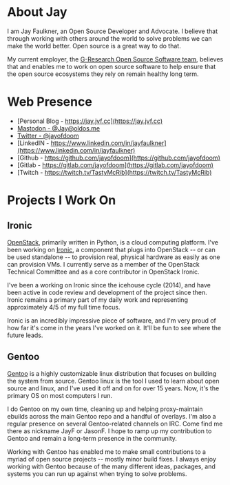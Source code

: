 About Jay
=========

I am Jay Faulkner, an Open Source Developer and Advocate. I believe that
through working with others around the world to solve problems we can make
the world better. Open source is a great way to do that.

My current employer, the
[G-Research Open Source Software team](https://opensource.gresearch.com), believes
that and enables me to work on open source software to help ensure that the
open source ecosystems they rely on remain healthy long term.

Web Presence
============
- [Personal Blog - https://jay.jvf.cc](https://jay.jvf.cc)
- [Mastodon - @Jay@oldos.me](https://oldos.me/@Jay)
- [Twitter - @jayofdoom](https://twitter.com/jayofdoom)
- [LinkedIN - https://www.linkedin.com/in/jayfaulkner](https://www.linkedin.com/in/jayfaulkner)
- [Github - https://github.com/jayofdoom](https://github.com/jayofdoom)
- [Gitlab - https://gitlab.com/jayofdoom](https://gitlab.com/jayofdoom)
- [Twitch - https://twitch.tv/TastyMcRib](https://twitch.tv/TastyMcRib)

Projects I Work On
==================

Ironic
------
[OpenStack](https://www.openstack.org), primarily written in Python, is a cloud
computing platform. I've been working on [Ironic](https://ironicbaremetal.org),
a component that plugs into OpenStack -- or can be used standalone -- to
provision real, physical hardware as easily as one can provision VMs. I
currently serve as a member of the OpenStack Technical Committee and as
a core contributor in OpenStack Ironic.

I've been a working on Ironic since the icehouse cycle (2014), and have been
active in code review and development of the project since then. Ironic remains
a primary part of my daily work and representing approximately 4/5 of my full
time focus.

Ironic is an incredibly impressive piece of software, and I'm very proud of
how far it's come in the years I've worked on it. It'll be fun to see where
the future leads.

Gentoo
------
[Gentoo](https://gentoo.org) is a highly customizable linux distribution that
focuses on building the system from source. Gentoo linux is the tool I used to
learn about open source and linux, and I've used it off and on for over 15
years. Now, it's the primary OS on most computers I run.

I do Gentoo on my own time, cleaning up and helping proxy-maintain ebuilds
across the main Gentoo repo and a handful of overlays. I'm also a regular
presence on several Gentoo-related channels on IRC. Come find me there as
nickname JayF or JasonF. I hope to ramp up my contribution to Gentoo and
remain a long-term presence in the community.

Working with Gentoo has enabled me to make small contributions to a myriad of
open source projects -- mostly minor build fixes. I always enjoy working with
Gentoo because of the many different ideas, packages, and systems you can run
up against when trying to solve problems.
